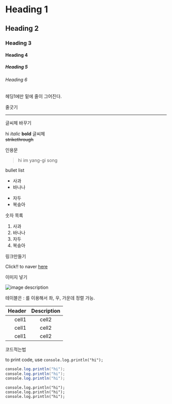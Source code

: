 
<!-- Heading -->

# Heading 1
## Heading 2
### Heading 3
#### Heading 4
##### Heading 5
###### Heading 6

헤딩1에만 밑에 줄이 그어진다.

줄긋기

---

글씨체 바꾸기

hi *italic* **bold** 글씨체   
~~strikethrough~~


인용문

> hi im yang-gi song

bullet list

* 사과
* 바나나
- 자두
- 복숭아

숫자 목록

1. 사과
2. 바나나
3. 자두
5. 복숭아

링크만들기

Click!! to naver [here]( https://www.naver.com/ )

이미지 넣기

![image description]( https://s.pstatic.net/static/www/mobile/edit/20220624/mobile_111346549179.png )


테이블은 : 를 이용해서 좌, 우, 가운데 정렬 가능.

| Header | Description |
|--:|:--:|
| cell1 | cell2 |
| cell1 | cell2 |
| cell1 | cell2 |


코드적는법

to print code, use `console.log.println("hi");`

```java
console.log.println("hi");
console.log.println("hi");
console.log.println("hi");
```

    console.log.println("hi");
    console.log.println("hi");
    console.log.println("hi");

